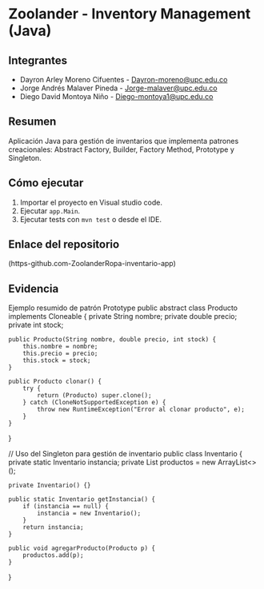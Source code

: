 # Zoolander - Inventory Management (Java)

## Integrantes
- Dayron Arley Moreno Cifuentes - Dayron-moreno@upc.edu.co
- Jorge Andrés Malaver Pineda - Jorge-malaver@upc.edu.co
- Diego David Montoya Niño  - Diego-montoya1@upc.edu.co

## Resumen
Aplicación Java para gestión de inventarios que implementa patrones creacionales: Abstract Factory, Builder, Factory Method, Prototype y Singleton.

## Cómo ejecutar
1. Importar el proyecto en Visual studio code.
2. Ejecutar `app.Main`.
3. Ejecutar tests con `mvn test` o desde el IDE.

## Enlace del repositorio
(https-github.com-ZoolanderRopa-inventario-app)

## Evidencia
Ejemplo resumido de patrón Prototype
public abstract class Producto implements Cloneable {
    private String nombre;
    private double precio;
    private int stock;

    public Producto(String nombre, double precio, int stock) {
        this.nombre = nombre;
        this.precio = precio;
        this.stock = stock;
    }

    public Producto clonar() {
        try {
            return (Producto) super.clone();
        } catch (CloneNotSupportedException e) {
            throw new RuntimeException("Error al clonar producto", e);
        }
    }
}

// Uso del Singleton para gestión de inventario
public class Inventario {
    private static Inventario instancia;
    private List<Producto> productos = new ArrayList<>();

    private Inventario() {}

    public static Inventario getInstancia() {
        if (instancia == null) {
            instancia = new Inventario();
        }
        return instancia;
    }

    public void agregarProducto(Producto p) {
        productos.add(p);
    }
}





